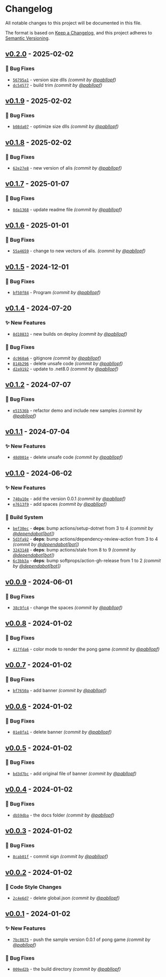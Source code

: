 # Changelog
All notable changes to this project will be documented in this file.

The format is based on [Keep a Changelog](https://keepachangelog.com/en/1.0.0/),
and this project adheres to [Semantic Versioning](https://semver.org/spec/v2.0.0.html).

## [v0.2.0] - 2025-02-02
### :bug: Bug Fixes
- [`56795a1`](https://github.com/pabllopf/Alis.Sample.ImGui/commit/56795a1846a78bf99f952d5b9931928847e9939a) - version size dlls *(commit by [@pabllopf](https://github.com/pabllopf))*
- [`dc54577`](https://github.com/pabllopf/Alis.Sample.ImGui/commit/dc54577824e508e6e3d21512a769b2894fa6ef9f) - build trim *(commit by [@pabllopf](https://github.com/pabllopf))*


## [v0.1.9] - 2025-02-02
### :bug: Bug Fixes
- [`b08da07`](https://github.com/pabllopf/Alis.Sample.ImGui/commit/b08da07ac6a7fc4a667f0b99ddae783f140b81a0) - optimize size dlls *(commit by [@pabllopf](https://github.com/pabllopf))*


## [v0.1.8] - 2025-02-02
### :bug: Bug Fixes
- [`62e27e8`](https://github.com/pabllopf/Alis.Sample.ImGui/commit/62e27e8f32c7e3a7fab25768e0c7f9f90bd50a7e) - new version of alis *(commit by [@pabllopf](https://github.com/pabllopf))*


## [v0.1.7] - 2025-01-07
### :bug: Bug Fixes
- [`0da1368`](https://github.com/pabllopf/Alis.Sample.ImGui/commit/0da136875145e1468f99a5908199ebbd8dba9bf5) - update readme file *(commit by [@pabllopf](https://github.com/pabllopf))*


## [v0.1.6] - 2025-01-01
### :bug: Bug Fixes
- [`55a4659`](https://github.com/pabllopf/Alis.Sample.ImGui/commit/55a46594d5a3fa17dba4d55947cf811373714829) - change to new vectors of alis. *(commit by [@pabllopf](https://github.com/pabllopf))*


## [v0.1.5] - 2024-12-01
### :bug: Bug Fixes
- [`bf50f84`](https://github.com/pabllopf/Alis.Sample.ImGui/commit/bf50f849fcbd497e215ab2b8d06a22d4eaa9b87a) - Program *(commit by [@pabllopf](https://github.com/pabllopf))*


## [v0.1.4] - 2024-07-20
### :sparkles: New Features
- [`8d10833`](https://github.com/pabllopf/Alis.Sample.ImGui/commit/8d10833853d850e62f39c5fd5a925135bf457ea1) - new builds on deploy *(commit by [@pabllopf](https://github.com/pabllopf))*

### :bug: Bug Fixes
- [`dc960a6`](https://github.com/pabllopf/Alis.Sample.ImGui/commit/dc960a62e136d999f148dbd94365f58dbb458b8c) - gitignore *(commit by [@pabllopf](https://github.com/pabllopf))*
- [`814b296`](https://github.com/pabllopf/Alis.Sample.ImGui/commit/814b296d7080a0199e28d9d8c1e25478d3b1a117) - delete unsafe code *(commit by [@pabllopf](https://github.com/pabllopf))*
- [`d2a9192`](https://github.com/pabllopf/Alis.Sample.ImGui/commit/d2a91920fbb462e30d3aae9482bdc65c4f210f34) - update to .net8.0 *(commit by [@pabllopf](https://github.com/pabllopf))*


## [v0.1.2] - 2024-07-07
### :bug: Bug Fixes
- [`e51536b`](https://github.com/pabllopf/Alis.Sample.ImGui/commit/e51536bfa691b5f254b5b3b5562807702466a4d0) - refactor demo and include new samples *(commit by [@pabllopf](https://github.com/pabllopf))*


## [v0.1.1] - 2024-07-04
### :sparkles: New Features
- [`48d001e`](https://github.com/pabllopf/Alis.Sample.ImGui/commit/48d001e914fa838ad86a07327dcedb267c579630) - delete unsafe code *(commit by [@pabllopf](https://github.com/pabllopf))*


## [v0.1.0] - 2024-06-02
### :sparkles: New Features
- [`740a10e`](https://github.com/pabllopf/Alis.Sample.ImGui/commit/740a10ebf335ba2bb4a1168ea50b80c799a0160a) - add the version 0.0.1 *(commit by [@pabllopf](https://github.com/pabllopf))*
- [`e7613f9`](https://github.com/pabllopf/Alis.Sample.ImGui/commit/e7613f9f3109f3b62ba2a787f0a2234363fbaa44) - add spaces *(commit by [@pabllopf](https://github.com/pabllopf))*

### :construction_worker: Build System
- [`bef30ec`](https://github.com/pabllopf/Alis.Sample.ImGui/commit/bef30eccb17c77630bd7797f43140161d1551cd1) - **deps**: bump actions/setup-dotnet from 3 to 4 *(commit by [@dependabot[bot]](https://github.com/apps/dependabot))*
- [`5d3fa92`](https://github.com/pabllopf/Alis.Sample.ImGui/commit/5d3fa928c422e05394daf2a4285b0a986de6ed8d) - **deps**: bump actions/dependency-review-action from 3 to 4 *(commit by [@dependabot[bot]](https://github.com/apps/dependabot))*
- [`3243148`](https://github.com/pabllopf/Alis.Sample.ImGui/commit/3243148c21e0b4b5f696efd54629e589cea87c1f) - **deps**: bump actions/stale from 8 to 9 *(commit by [@dependabot[bot]](https://github.com/apps/dependabot))*
- [`6c3bb3a`](https://github.com/pabllopf/Alis.Sample.ImGui/commit/6c3bb3abfc22bdb3a6ebf4298b92fdd1c70c540e) - **deps**: bump softprops/action-gh-release from 1 to 2 *(commit by [@dependabot[bot]](https://github.com/apps/dependabot))*


## [v0.0.9] - 2024-06-01
### :bug: Bug Fixes
- [`38c9fc4`](https://github.com/pabllopf/Alis.Sample.Pong/commit/38c9fc42fc1db18bf9281a7591af9e37798e58f0) - change the spaces *(commit by [@pabllopf](https://github.com/pabllopf))*


## [v0.0.8] - 2024-01-02
### :bug: Bug Fixes
- [`417fda6`](https://github.com/pabllopf/Alis.Sample.Pong/commit/417fda6503859e39f87fad3feaec1ebd45093a33) - color mode to render the pong game *(commit by [@pabllopf](https://github.com/pabllopf))*


## [v0.0.7] - 2024-01-02
### :bug: Bug Fixes
- [`bf7650a`](https://github.com/pabllopf/Alis.Sample.Pong/commit/bf7650a185ab5b2400f40109e9b2b1c9558b30b7) - add banner *(commit by [@pabllopf](https://github.com/pabllopf))*


## [v0.0.6] - 2024-01-02
### :bug: Bug Fixes
- [`01e8fa1`](https://github.com/pabllopf/Alis.Sample.Pong/commit/01e8fa186ade3abded02ccbebe59fa01b0d5ce46) - delete banner *(commit by [@pabllopf](https://github.com/pabllopf))*


## [v0.0.5] - 2024-01-02
### :bug: Bug Fixes
- [`bd3d7bc`](https://github.com/pabllopf/Alis.Sample.Pong/commit/bd3d7bc3c1a9a2cfae5fc1ce52445ecf69879374) - add original file of banner *(commit by [@pabllopf](https://github.com/pabllopf))*


## [v0.0.4] - 2024-01-02
### :bug: Bug Fixes
- [`db59dba`](https://github.com/pabllopf/Alis.Sample.Pong/commit/db59dba1caa6b25a45d27877436247273b147e91) - the docs folder *(commit by [@pabllopf](https://github.com/pabllopf))*


## [v0.0.3] - 2024-01-02
### :bug: Bug Fixes
- [`8cab01f`](https://github.com/pabllopf/Alis.Sample.Pong/commit/8cab01f0f83b3df630c3de1a0be7656031392c58) - commit sign *(commit by [@pabllopf](https://github.com/pabllopf))*


## [v0.0.2] - 2024-01-02
### :art: Code Style Changes
- [`2c4e6d7`](https://github.com/pabllopf/Alis.Sample.Pong/commit/2c4e6d73cd3a219cec8b72357e65be130b1fd765) - delete global.json *(commit by [@pabllopf](https://github.com/pabllopf))*


## [v0.0.1] - 2024-01-02
### :sparkles: New Features
- [`7bc8675`](https://github.com/pabllopf/Alis.Sample.Pong/commit/7bc8675f38a55a717fcf375611fe903da6c1de4a) - push the sample version 0.0.1 of pong game *(commit by [@pabllopf](https://github.com/pabllopf))*

### :bug: Bug Fixes
- [`009ed2b`](https://github.com/pabllopf/Alis.Sample.Pong/commit/009ed2b21af7cf91f30d64b87cd426441e43b7f7) - the build directory *(commit by [@pabllopf](https://github.com/pabllopf))*


[v0.0.1]: https://github.com/pabllopf/Alis.Sample.Pong/compare/v0.0.0...v0.0.1
[v0.0.2]: https://github.com/pabllopf/Alis.Sample.Pong/compare/v0.0.1...v0.0.2
[v0.0.3]: https://github.com/pabllopf/Alis.Sample.Pong/compare/v0.0.2...v0.0.3
[v0.0.4]: https://github.com/pabllopf/Alis.Sample.Pong/compare/v0.0.3...v0.0.4
[v0.0.5]: https://github.com/pabllopf/Alis.Sample.Pong/compare/v0.0.4...v0.0.5
[v0.0.6]: https://github.com/pabllopf/Alis.Sample.Pong/compare/v0.0.5...v0.0.6
[v0.0.7]: https://github.com/pabllopf/Alis.Sample.Pong/compare/v0.0.6...v0.0.7
[v0.0.8]: https://github.com/pabllopf/Alis.Sample.Pong/compare/v0.0.7...v0.0.8
[v0.0.9]: https://github.com/pabllopf/Alis.Sample.Pong/compare/v0.0.8...v0.0.9
[v0.1.0]: https://github.com/pabllopf/Alis.Sample.ImGui/compare/v0.0.0...v0.1.0
[v0.1.1]: https://github.com/pabllopf/Alis.Sample.ImGui/compare/v0.1.0...v0.1.1
[v0.1.2]: https://github.com/pabllopf/Alis.Sample.ImGui/compare/v0.1.1...v0.1.2
[v0.1.4]: https://github.com/pabllopf/Alis.Sample.ImGui/compare/v0.1.3...v0.1.4
[v0.1.5]: https://github.com/pabllopf/Alis.Sample.ImGui/compare/v0.1.4...v0.1.5
[v0.1.6]: https://github.com/pabllopf/Alis.Sample.ImGui/compare/v0.1.5...v0.1.6
[v0.1.7]: https://github.com/pabllopf/Alis.Sample.ImGui/compare/v0.1.6...v0.1.7
[v0.1.8]: https://github.com/pabllopf/Alis.Sample.ImGui/compare/v0.1.7...v0.1.8
[v0.1.9]: https://github.com/pabllopf/Alis.Sample.ImGui/compare/v0.1.8...v0.1.9
[v0.2.0]: https://github.com/pabllopf/Alis.Sample.ImGui/compare/v0.1.9...v0.2.0
